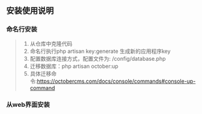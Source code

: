 ## 安装使用说明

### 命名行安装

> 1. 从仓库中克隆代码
> 2. 命名行执行php artisan key:generate  生成新的应用程序key
> 3. 配置数据库连接方式，配置文件为: /config/database.php 
> 4. 迁移数据库：php artisan october:up
> 5. 具体迁移命令:https://octobercms.com/docs/console/commands#console-up-command

### 从web界面安装

